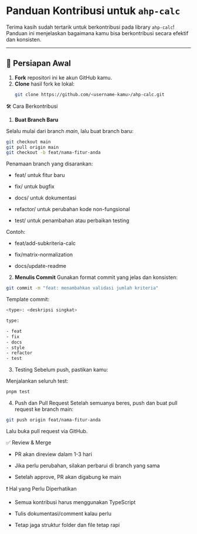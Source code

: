 # Panduan Kontribusi untuk `ahp-calc`

Terima kasih sudah tertarik untuk berkontribusi pada library `ahp-calc`! Panduan ini menjelaskan bagaimana kamu bisa berkontribusi secara efektif dan konsisten.

---

## 📌 Persiapan Awal

1. **Fork** repositori ini ke akun GitHub kamu.
2. **Clone** hasil fork ke lokal:
   ```bash
   git clone https://github.com/<username-kamu>/ahp-calc.git
   ```

🛠️ Cara Berkontribusi

1. **Buat Branch Baru**

Selalu mulai dari branch _main_, lalu buat branch baru:

```bash
git checkout main
git pull origin main
git checkout -b feat/nama-fitur-anda

```

Penamaan branch yang disarankan:

- feat/ untuk fitur baru

- fix/ untuk bugfix

- docs/ untuk dokumentasi

- refactor/ untuk perubahan kode non-fungsional

- test/ untuk penambahan atau perbaikan testing

Contoh:

- feat/add-subkriteria-calc

- fix/matrix-normalization

- docs/update-readme

2. **Menulis Commit**
   Gunakan format commit yang jelas dan konsisten:

```bash
git commit -m "feat: menambahkan validasi jumlah kriteria"

```

Template commit:

```bash
<type>: <deskripsi singkat>

type:

- feat
- fix
- docs
- style
- refactor
- test
```

3. Testing
   Sebelum push, pastikan kamu:

Menjalankan seluruh test:

```bash
pnpm test

```

4. Push dan Pull Request
   Setelah semuanya beres, push dan buat pull request ke branch main:

```bash
git push origin feat/nama-fitur-anda


```

Lalu buka pull request via GitHub.

✅ Review & Merge
- PR akan direview dalam 1-3 hari

- Jika perlu perubahan, silakan perbarui di branch yang sama

- Setelah approve, PR akan digabung ke main

❗ Hal yang Perlu Diperhatikan
- Semua kontribusi harus menggunakan TypeScript

- Tulis dokumentasi/comment kalau perlu

- Tetap jaga struktur folder dan file tetap rapi
